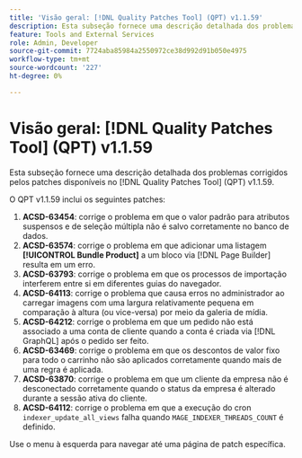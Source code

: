```yaml
---
title: 'Visão geral: [!DNL Quality Patches Tool] (QPT) v1.1.59'
description: Esta subseção fornece uma descrição detalhada dos problemas corrigidos pelos patches disponíveis no  [!DNL Quality Patches Tool] (QPT) v1.1.59.
feature: Tools and External Services
role: Admin, Developer
source-git-commit: 7724aba85984a2550972ce38d992d91b050e4975
workflow-type: tm+mt
source-wordcount: '227'
ht-degree: 0%

---
```


# Visão geral: [!DNL Quality Patches Tool] (QPT) v1.1.59

Esta subseção fornece uma descrição detalhada dos problemas corrigidos pelos patches disponíveis no [!DNL Quality Patches Tool] (QPT) v1.1.59.

O QPT v1.1.59 inclui os seguintes patches:

1. **ACSD-63454**: corrige o problema em que o valor padrão para atributos suspensos e de seleção múltipla não é salvo corretamente no banco de dados.
1. **ACSD-63574**: corrige o problema em que adicionar uma listagem **[!UICONTROL Bundle Product]** a um bloco via [!DNL Page Builder] resulta em um erro.
1. **ACSD-63793**: corrige o problema em que os processos de importação interferem entre si em diferentes guias do navegador.
1. **ACSD-64113**: corrige o problema que causa erros no administrador ao carregar imagens com uma largura relativamente pequena em comparação à altura (ou vice-versa) por meio da galeria de mídia.
1. **ACSD-64212**: corrige o problema em que um pedido não está associado a uma conta de cliente quando a conta é criada via [!DNL GraphQL] após o pedido ser feito.
1. **ACSD-63469**: corrige o problema em que os descontos de valor fixo para todo o carrinho não são aplicados corretamente quando mais de uma regra é aplicada.
1. **ACSD-63870**: corrige o problema em que um cliente da empresa não é desconectado corretamente quando o status da empresa é alterado durante a sessão ativa do cliente.
1. **ACSD-64112**: corrige o problema em que a execução do cron `indexer_update_all_views` falha quando `MAGE_INDEXER_THREADS_COUNT` é definido.

Use o menu à esquerda para navegar até uma página de patch específica.
